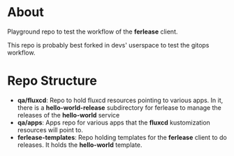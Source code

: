 # About

Playground repo to test the workflow of the **ferlease** client.

This repo is probably best forked in devs' userspace to test the gitops workflow.

# Repo Structure

- **qa/fluxcd**: Repo to hold fluxcd resources pointing to various apps. In it, there is a **hello-world-release** subdirectory for ferlease to manage the releases of the **hello-world** service
- **qa/apps**: Apps repo for various apps that the **fluxcd** kustomization resources will point to.
- **ferlease-templates**: Repo holding templates for the **ferlease** client to do releases. It holds the **hello-world** template.